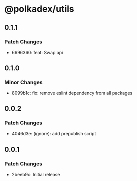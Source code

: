 # @polkadex/utils

## 0.1.1

### Patch Changes

- 6696360: feat: Swap api

## 0.1.0

### Minor Changes

- 8099b1c: fix: remove eslint dependency from all packages

## 0.0.2

### Patch Changes

- 4046d3e: (ignore): add prepublish script

## 0.0.1

### Patch Changes

- 2beeb9c: Initial release
